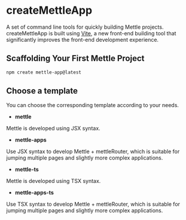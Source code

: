 # createMettleApp

A set of command line tools for quickly building Mettle projects. createMettleApp is built using [Vite](https://vitejs.dev/), a new front-end building tool that significantly improves the front-end development experience.

## Scaffolding Your First Mettle Project

```bash
npm create mettle-app@latest
```

## Choose a template

You can choose the corresponding template according to your needs.

- **mettle**

Mettle is developed using JSX syntax.

- **mettle-apps**

Use JSX syntax to develop Mettle + mettleRouter, which is suitable for jumping multiple pages and slightly more complex applications.

- **mettle-ts**

Mettle is developed using TSX syntax.

- **mettle-apps-ts**

Use TSX syntax to develop Mettle + mettleRouter, which is suitable for jumping multiple pages and slightly more complex applications.
